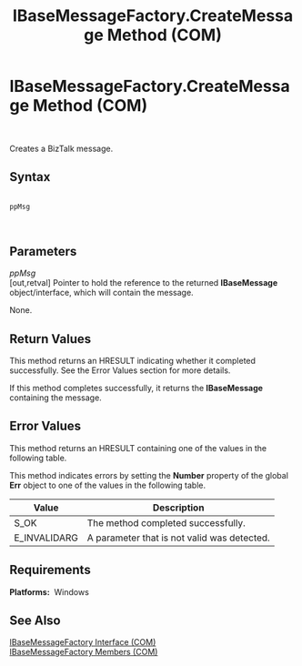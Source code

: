 ﻿---
title: IBaseMessageFactory.CreateMessage Method (COM)
TOCTitle: IBaseMessageFactory.CreateMessage Method (COM)
ms:assetid: b30e0ea9-9861-42e8-8a9b-13167686c930
ms:mtpsurl: https://msdn.microsoft.com/en-us/library/Aa578181(v=BTS.80)
ms:contentKeyID: 51530649
ms.date: 08/30/2017
mtps_version: v=BTS.80
dev_langs:
- c++
- vb
---

# IBaseMessageFactory.CreateMessage Method (COM)

 

Creates a BizTalk message.

## Syntax

``` c++
  
ppMsg  
  
```

``` vb
```

## Parameters

*ppMsg*  
\[out,retval\] Pointer to hold the reference to the returned **IBaseMessage** object/interface, which will contain the message.

None.

## Return Values

This method returns an HRESULT indicating whether it completed successfully. See the Error Values section for more details.

If this method completes successfully, it returns the **IBaseMessage** containing the message.

## Error Values

This method returns an HRESULT containing one of the values in the following table.

This method indicates errors by setting the **Number** property of the global **Err** object to one of the values in the following table.

<table>
<thead>
<tr class="header">
<th>Value</th>
<th>Description</th>
</tr>
</thead>
<tbody>
<tr class="odd">
<td>S_OK</td>
<td>The method completed successfully.</td>
</tr>
<tr class="even">
<td>E_INVALIDARG</td>
<td>A parameter that is not valid was detected.</td>
</tr>
</tbody>
</table>


## Requirements

**Platforms:**  Windows

## See Also

[IBaseMessageFactory Interface (COM)](ibasemessagefactory-interface-com.md)  
[IBaseMessageFactory Members (COM)](ibasemessagefactory-members-com.md)

